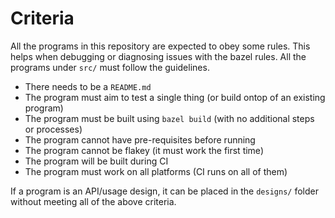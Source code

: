 # Criteria

All the programs in this repository are expected to obey some rules. This helps when debugging or diagnosing issues with the bazel rules. All the programs under `src/` must follow the guidelines.

- There needs to be a `README.md`
- The program must aim to test a single thing (or build ontop of an existing program)
- The program must be built using `bazel build` (with no additional steps or processes)
- The program cannot have pre-requisites before running
- The program cannot be flakey (it must work the first time)
- The program will be built during CI
- The program must work on all platforms (CI runs on all of them)

If a program is an API/usage design, it can be placed in the `designs/` folder without meeting all of the above criteria.